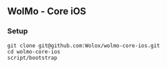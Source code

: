## WolMo - Core iOS

### Setup

```
git clone git@github.com:Wolox/wolmo-core-ios.git
cd wolmo-core-ios
script/bootstrap
```
